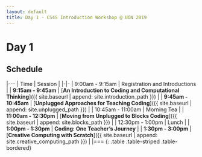 ```yaml
---
layout: default
title: Day 1 - CS4S Introduction Workshop @ UON 2019
---
```


# Day 1

## Schedule

|---
| Time | Session | 
|-|-
| 9:00am - 9:15am | Registration and Introductions |
| **9:15am - 9:45am** | [**An Introduction to Coding and Computational Thinking**]({{ site.baseurl | append: site.introduction_path }}) |
| **9:45am - 10:45am** | [**Unplugged Approaches for Teaching Coding**]({{ site.baseurl | append: site.unplugged_path }}) |
| 10:45am - 11:00am | Morning Tea |
| **11:00am - 12:30pm** | [**Moving from Unplugged to Blocks Coding**]({{ site.baseurl | append: site.blocks_path }}) |
| 12:30pm - 1:00pm | Lunch |
| **1:00pm - 1:30pm** |	**Coding: One Teacher’s Journey** | 
| **1:30pm - 3:00pm** | [**Creative Computing with Scratch**]({{ site.baseurl | append: site.creative_computing_path }})  |
|===
{: .table .table-striped .table-bordered}
